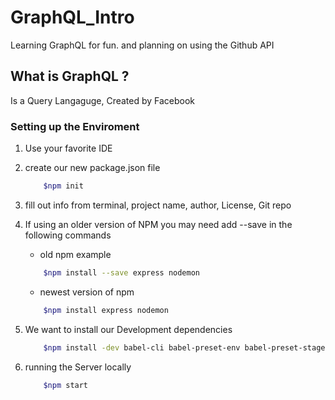 # GraphQL_Intro
Learning GraphQL for fun. and planning on using the Github API

## What is GraphQL ?
Is a Query Langaguge, Created by Facebook

### Setting up the Enviroment

1. Use your favorite IDE

2. create our new package.json file 
    
    ```bash 
        $npm init
    ```

3. fill out info from terminal, project name, author, License, Git repo

4. If using an older version of NPM you may need add --save in the following commands
    - old npm example 
    ```bash 
        $npm install --save express nodemon
    ```
    - newest version of npm
    ```bash 
        $npm install express nodemon
    ```

5. We want to install our Development dependencies

    ```bash 
        $npm install -dev babel-cli babel-preset-env babel-preset-stage-0
    ```

6. running the Server locally

    ```bash 
        $npm start
    ```